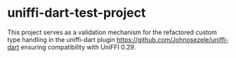 # uniffi-dart-test-project
This project serves as a validation mechanism for the refactored custom type handling in the uniffi-dart plugin https://github.com/Johnosezele/uniffi-dart ensuring compatibility with UniFFI 0.29.
